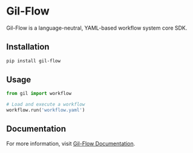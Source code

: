 # Gil-Flow

Gil-Flow is a language-neutral, YAML-based workflow system core SDK.

## Installation

```bash
pip install gil-flow
```

## Usage

```python
from gil import workflow

# Load and execute a workflow
workflow.run('workflow.yaml')
```

## Documentation

For more information, visit [Gil-Flow Documentation](https://github.com/iyulab/gil).